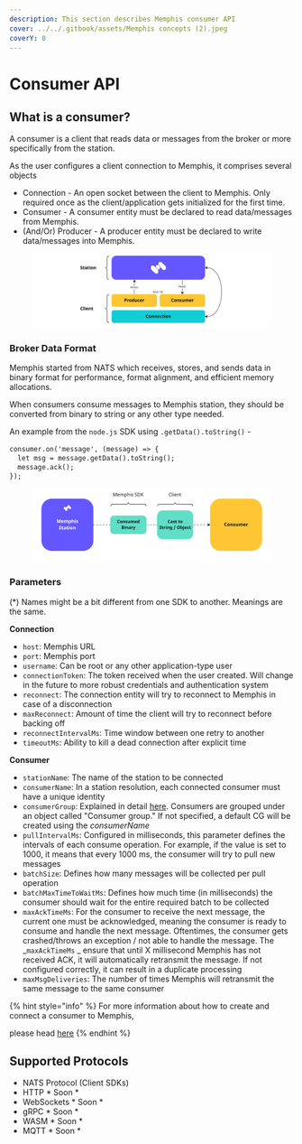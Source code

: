 ```yaml
---
description: This section describes Memphis consumer API
cover: ../../.gitbook/assets/Memphis concepts (2).jpeg
coverY: 0
---
```


# Consumer API

## What is a consumer?

A consumer is a client that reads data or messages from the broker or more specifically from the station.&#x20;

As the user configures a client connection to Memphis, it comprises several objects

* Connection - An open socket between the client to Memphis. Only required once as the client/application gets initialized for the first time.
* Consumer - A consumer entity must be declared to read data/messages from Memphis.
* (And/Or) Producer - A producer entity must be declared to write data/messages into Memphis.

<figure><img src="../../.gitbook/assets/Producer.jpeg" alt=""><figcaption></figcaption></figure>

### Broker Data Format

Memphis started from NATS which receives, stores, and sends data in binary format for performance, format alignment, and efficient memory allocations.

When consumers consume messages to Memphis station, they should be converted from binary to string or any other type needed.

An example from the `node.js` SDK using `.getData().toString()` -

```
consumer.on('message', (message) => {
  let msg = message.getData().toString();
  message.ack();
});
```

<figure><img src="../../.gitbook/assets/consume 1.jpeg" alt=""><figcaption></figcaption></figure>

### Parameters

(\*) Names might be a bit different from one SDK to another. Meanings are the same.

**Connection**

* `host`: Memphis URL
* `port`: Memphis port
* `username`: Can be root or any other application-type user
* `connectionToken`: The token received when the user created. Will change in the future to more robust credentials and authentication system
* `reconnect`: The connection entity will try to reconnect to Memphis in case of a disconnection
* `maxReconnect`: Amount of time the client will try to reconnect before backing off
* `reconnectIntervalMs`: Time window between one retry to another
* `timeoutMs`: Ability to kill a dead connection after explicit time

**Consumer**

* `stationName`: The name of the station to be connected
* `consumerName`: In a station resolution, each connected consumer must have a unique identity
* `consumerGroup`: Explained in detail [here](consumer-groups.md). Consumers are grouped under an object called "Consumer group." If not specified, a default CG will be created using the _consumerName_
* `pullIntervalMs`: Configured in milliseconds, this parameter defines the intervals of each consume operation. For example, if the value is set to 1000, it means that every 1000 ms, the consumer will try to pull new messages
* `batchSize`: Defines how many messages will be collected per pull operation
* `batchMaxTimeToWaitMs`: Defines how much time (in milliseconds) the consumer should wait for the entire required batch to be collected
* `maxAckTimeMs`: For the consumer to receive the next message, the current one must be acknowledged, meaning the consumer is ready to consume and handle the next message. Oftentimes, the consumer gets crashed/throws an exception / not able to handle the message. The _`maxAckTimeMs` _ ensure that until X millisecond Memphis has not received ACK, it will automatically retransmit the message. If not configured correctly, it can result in a duplicate processing
* `maxMsgDeliveries`: The number of times Memphis will retransmit the same message to the same consumer

{% hint style="info" %}
For more information about how to create and connect a consumer to Memphis,&#x20;

please head [here](broken-reference)
{% endhint %}

## Supported Protocols

* NATS Protocol (Client SDKs)
* HTTP \* Soon \*
* WebSockets \* Soon \*
* gRPC \* Soon \*
* WASM \* Soon \*
* MQTT \* Soon \*
